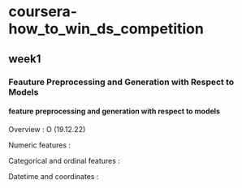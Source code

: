# coursera-how_to_win_ds_competition

## week1

### Feauture Preprocessing and Generation with Respect to Models

#### feature preprocessing and generation with respect to models

Overview : O (19.12.22)

Numeric features : 

Categorical and ordinal features : 

Datetime and coordinates : 




